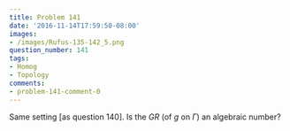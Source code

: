```yaml
---
title: Problem 141
date: '2016-11-14T17:59:50-08:00'
images:
- /images/Rufus-135-142_5.png
question_number: 141
tags:
- Homog
- Topology
comments:
- problem-141-comment-0
---
```

Same setting [as question 140]. Is the $GR$ (of $g$ on $\Gamma$) an algebraic
number?

